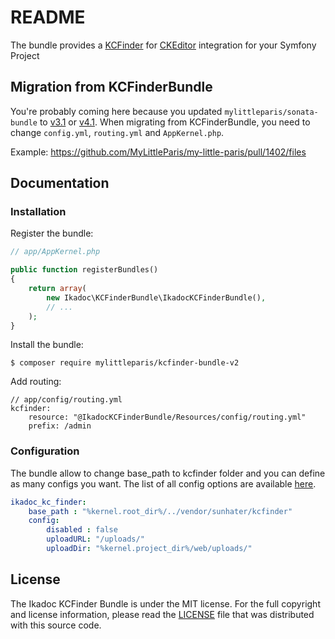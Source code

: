 # README

The bundle provides a [KCFinder](http://kcfinder.sunhater.com/) for [CKEditor](http://ckeditor.com/) integration for your Symfony Project

## Migration from KCFinderBundle

You're probably coming here because you updated `mylittleparis/sonata-bundle` to [v3.1](https://github.com/MyLittleParis/SonataBundle/releases/tag/3.1) or [v4.1](https://github.com/MyLittleParis/SonataBundle/releases/tag/4.1).
When migrating from KCFinderBundle, you need to change `config.yml`, `routing.yml` and `AppKernel.php`.

Example:
https://github.com/MyLittleParis/my-little-paris/pull/1402/files

## Documentation

### Installation

Register the bundle:

``` php
// app/AppKernel.php

public function registerBundles()
{
    return array(
        new Ikadoc\KCFinderBundle\IkadocKCFinderBundle(),
        // ...
    );
}
```

Install the bundle:

```
$ composer require mylittleparis/kcfinder-bundle-v2
```

Add routing:

```
// app/config/routing.yml
kcfinder:
    resource: "@IkadocKCFinderBundle/Resources/config/routing.yml"
    prefix: /admin
```


### Configuration

The bundle allow to change base_path to kcfinder folder and you can define as many configs you want. The list of all config options are available
[here](http://kcfinder.sunhater.com/install).

``` yaml
ikadoc_kc_finder:
    base_path : "%kernel.root_dir%/../vendor/sunhater/kcfinder"
    config:
        disabled : false
        uploadURL: "/uploads/"
        uploadDir: "%kernel.project_dir%/web/uploads/"
```


## License

The Ikadoc KCFinder Bundle is under the MIT license. For the full copyright and license information, please read the
[LICENSE](/LICENSE) file that was distributed with this source code.
